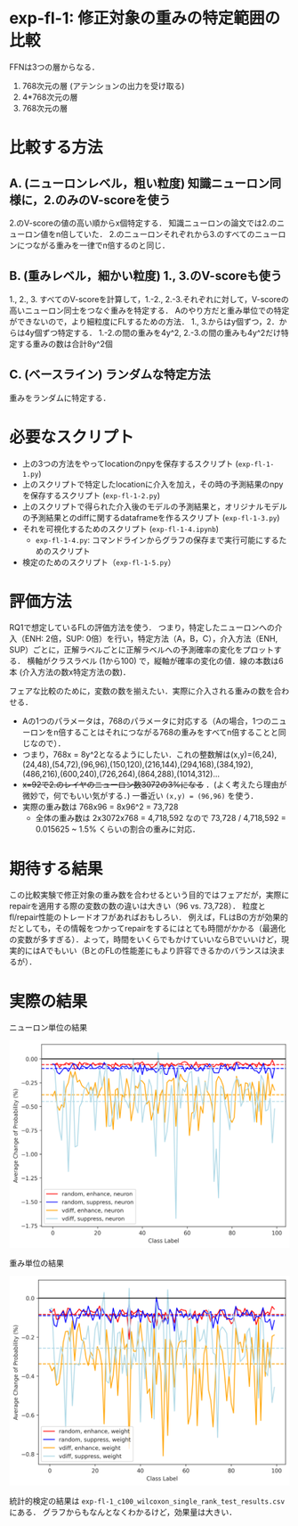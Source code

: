 # exp-fl-1: 修正対象の重みの特定範囲の比較

FFNは3つの層からなる．
1. 768次元の層 (アテンションの出力を受け取る)
2. 4*768次元の層
3. 768次元の層

# 比較する方法

## A. (ニューロンレベル，粗い粒度) 知識ニューロン同様に，2.のみのV-scoreを使う
2.のV-scoreの値の高い順からx個特定する．
知識ニューロンの論文では2.のニューロン値をn倍していた．
2.のニューロンそれぞれから3.のすべてのニューロンにつながる重みを一律でn倍するのと同じ．

## B. (重みレベル，細かい粒度) 1., 3.のV-scoreも使う
1., 2., 3. すべてのV-scoreを計算して，1.-2., 2.-3.それぞれに対して，V-scoreの高いニューロン同士をつなぐ重みを特定する．
Aのやり方だと重み単位での特定ができないので，より細粒度にFLするための方法．
1., 3.からはy個ずつ，2．からは4y個ずつ特定する．
1.-2.の間の重みを4y^2, 2.-3.の間の重みも4y^2だけ特定する重みの数は合計8y^2個

## C. (ベースライン) ランダムな特定方法
重みをランダムに特定する．

# 必要なスクリプト
- 上の3つの方法をやってlocationのnpyを保存するスクリプト (`exp-fl-1-1.py`)
- 上のスクリプトで特定したlocationに介入を加え，その時の予測結果のnpyを保存するスクリプト (`exp-fl-1-2.py`)
- 上のスクリプトで得られた介入後のモデルの予測結果と，オリジナルモデルの予測結果とのdiffに関するdataframeを作るスクリプト (`exp-fl-1-3.py`)
- それを可視化するためのスクリプト (`exp-fl-1-4.ipynb`)
    - `exp-fl-1-4.py`: コマンドラインからグラフの保存まで実行可能にするためのスクリプト
- 検定のためのスクリプト（`exp-fl-1-5.py`）

# 評価方法

RQ1で想定しているFLの評価方法を使う．
つまり，特定したニューロンへの介入（ENH: 2倍，SUP: 0倍）を行い，特定方法（A，B，C），介入方法（ENH, SUP）ごとに，正解ラベルごとに正解ラベルへの予測確率の変化をプロットする．
横軸がクラスラベル (1から100) で，縦軸が確率の変化の値．線の本数は6本 (介入方法の数x特定方法の数)．

フェアな比較のために，変数の数を揃えたい．実際に介入される重みの数を合わせる．
- Aの1つのパラメータは，768のパラメータに対応する（Aの場合，1つのニューロンをn倍することはそれにつながる768の重みをすべてn倍することと同じなので）．
- つまり，768x = 8y^2となるようにしたい．これの整数解は(x,y)=(6,24),(24,48),(54,72),(96,96),(150,120),(216,144),(294,168),(384,192),(486,216),(600,240),(726,264),(864,288),(1014,312)...
- ~~x=92で2.のレイヤのニューロン数3072の3%になる~~ ．(よく考えたら理由が微妙で，何でもいい気がする．) 一番近い `(x,y) = (96,96)` を使う．
- 実際の重み数は 768x96 = 8x96^2 = 73,728
    - 全体の重み数は 2x3072x768 = 4,718,592 なので 73,728 / 4,718,592 = 0.015625 ~ 1.5% くらいの割合の重みに対応．

# 期待する結果

この比較実験で修正対象の重み数を合わせるという目的ではフェアだが，実際にrepairを適用する際の変数の数の違いは大きい（96 vs. 73,728）．
粒度とfl/repair性能のトレードオフがあればおもしろい．
例えば，FLはBの方が効果的だとしても，その情報をつかってrepairをするにはとても時間がかかる（最適化の変数が多すぎる）．よって，時間をいくらでもかけていいならBでいいけど，現実的にはAでもいい（BとのFLの性能差にもより許容できるかのバランスは決まるが）．

# 実際の結果
ニューロン単位の結果

![alt text](exp-fl-1_c100_proba_diff_neuron.png)

重み単位の結果

![alt text](exp-fl-1_c100_proba_diff_weight.png)


統計的検定の結果は `exp-fl-1_c100_wilcoxon_single_rank_test_results.csv` にある．
グラフからもなんとなくわかるけど，効果量は大きい．